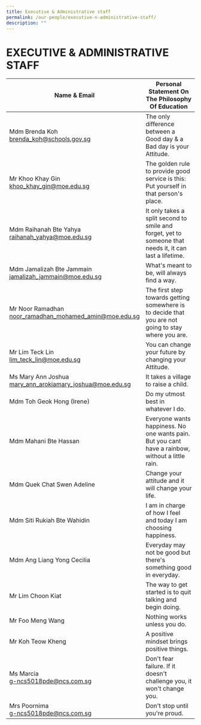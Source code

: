 ```yaml
---
title: Executive & Administrative staff
permalink: /our-people/executive-n-administrative-staff/
description: ""
---
```

# **EXECUTIVE & ADMINISTRATIVE STAFF**

| Name & Email 	| Personal Statement On The Philosophy Of Education 	|
|---	|---	|
| Mdm Brenda Koh<br>brenda_koh@schools.gov.sg 	| The only difference between a Good day & a Bad day is your Attitude. 	|
| Mr Khoo Khay Gin<br>[khoo_khay_gin@moe.edu.sg](mailto:khoo_khay_gin@moe.edu.sg) 	| The golden rule to provide good service is this: Put yourself in that person's place.  	|
| Mdm Raihanah Bte Yahya<br>[raihanah_yahya@moe.edu.sg](mailto:raihanah_yahya@moe.edu.sg) 	| It only takes a split second to smile and forget, yet to someone that needs it, it can last a lifetime. 	|
| Mdm Jamalizah Bte Jammain<br>[jamalizah_jammain@moe.edu.sg](mailto:jamalizah_jammain@moe.edu.sg) 	| What's meant to be, will always find a way. 	|
| Mr Noor Ramadhan<br>[noor_ramadhan_mohamed_amin@moe.edu.sg](mailto:noor_ramadhan_mohamed_amin@moe.edu.sg) 	| The first step towards getting somewhere is to decide that you are not going to stay where you are. 	|
| Mr Lim Teck Lin<br>[lim_teck_lin@moe.edu.sg](mailto:lim_teck_lin@moe.edu.sg) 	| You can change your future by changing your Attitude. 	|
| Ms Mary Ann Joshua<br>[mary_ann_arokiamary_joshua@moe.edu.sg](mailto:mary_ann_arokiamary_joshua@moe.edu.sg) 	| It takes a village to raise a child. 	|
| Mdm Toh Geok Hong (Irene) 	| Do my utmost best in whatever I do. 	|
| Mdm Mahani Bte Hassan 	| Everyone wants happiness. No one wants pain. But you cant have a rainbow, without a little rain. 	|
|  Mdm Quek Chat Swen Adeline 	|  Change your attitude and it will change your life. 	|
| Mdm Siti Rukiah Bte Wahidin 	| I am in charge of how I feel and today I am choosing happiness. 	|
| Mdm Ang Liang Yong Cecilia 	| Everyday may not be good but there's something good in everyday. 	|
|  Mr Lim Choon Kiat 	| The way to get started is to quit talking and begin doing.  	|
|  Mr Foo Meng Wang 	|  Nothing works unless you do. 	|
|  Mr Koh Teow Kheng 	|  A positive mindset brings positive things. 	|
|  Ms Marcia<br>[g-ncs5018pde@ncs.com.sg](mailto:g-ncs5018pde@ncs.com.sg) 	| Don't fear failure. If it doesn't challenge you, it won't change you. 	|
|  Mrs Poornima<br>[g-ncs5018pde@ncs.com.sg](mailto:g-ncs5018pde@ncs.com.sg) 	|   Don't stop until you're proud.	|
